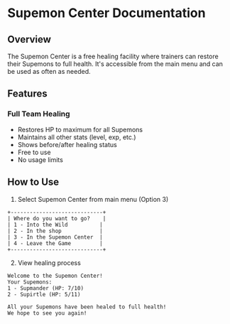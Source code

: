 # Supemon Center Documentation

## Overview
The Supemon Center is a free healing facility where trainers can restore their Supemons to full health. It's accessible from the main menu and can be used as often as needed.

## Features

### Full Team Healing
- Restores HP to maximum for all Supemons
- Maintains all other stats (level, exp, etc.)
- Shows before/after healing status
- Free to use
- No usage limits

## How to Use

1. Select Supemon Center from main menu (Option 3)
```
+-----------------------------+
| Where do you want to go?    |
| 1 - Into the Wild          |
| 2 - In the shop            |
| 3 - In the Supemon Center  |
| 4 - Leave the Game         |
+-----------------------------+
```

2. View healing process
```
Welcome to the Supemon Center!
Your Supemons:
1 - Supmander (HP: 7/10)
2 - Supirtle (HP: 5/11)

All your Supemons have been healed to full health!
We hope to see you again!
```

